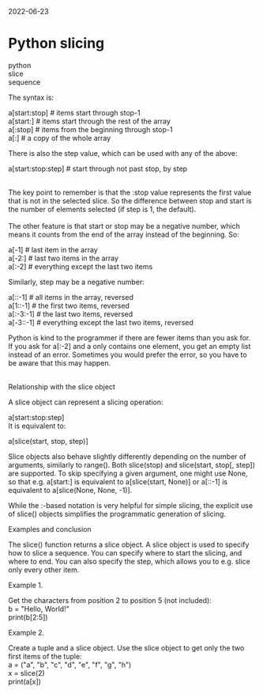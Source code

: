 2022-06-23

# Python slicing

python
<br>
slice
<br>
sequence


The syntax is:

a[start:stop]  # items start through stop-1
<br>
a[start:]      # items start through the rest of the array
<br>
a[:stop]       # items from the beginning through stop-1
<br>
a[:]           # a copy of the whole array


There is also the step value, which can be used with any of the above:

a[start:stop:step] # start through not past stop, by step

<br>
The key point to remember is that the :stop value represents the first value that is not in the selected slice.
So the difference between stop and start is the number of elements selected (if step is 1, the default).
<br>
<br>
The other feature is that start or stop may be a negative number, which means it counts from the end of the array instead of the beginning. So:

a[-1]    # last item in the array
<br>
a[-2:]   # last two items in the array
<br>
a[:-2]   # everything except the last two items

Similarly, step may be a negative number:

a[::-1]    # all items in the array, reversed
<br>
a[1::-1]   # the first two items, reversed
<br>
a[:-3:-1]  # the last two items, reversed
<br>
a[-3::-1]  # everything except the last two items, reversed


Python is kind to the programmer if there are fewer items than you ask for.
<br>
If you ask for a[:-2] and a only contains one element, you get an empty list instead of an error. Sometimes you would prefer the error, so you have to be aware that this may happen.

<br>
Relationship with the slice object

A slice object can represent a slicing operation:

a[start:stop:step]
<br>
It is equivalent to:

a[slice(start, stop, step)]


Slice objects also behave slightly differently depending on the number of arguments, similarly to range(). Both slice(stop) and slice(start, stop[, step]) are supported.
To skip specifying a given argument, one might use None, so that e.g. a[start:] is equivalent to a[slice(start, None)] or a[::-1] is equivalent to a[slice(None, None, -1)].

While the :-based notation is very helpful for simple slicing, the explicit use of slice() objects simplifies the programmatic generation of slicing.


Examples and conclusion

The slice() function returns a slice object.
A slice object is used to specify how to slice a sequence. You can specify where to start the slicing, and where to end.
You can also specify the step, which allows you to e.g. slice only every other item.

Example 1.

Get the characters from position 2 to position 5 (not included):
<br>
b = "Hello, World!"
<br>
print(b[2:5])


Example 2.

Create a tuple and a slice object. Use the slice object to get only the two first items of the tuple:
<br>
a = ("a", "b", "c", "d", "e", "f", "g", "h")
<br>
x = slice(2)
<br>
print(a[x])
